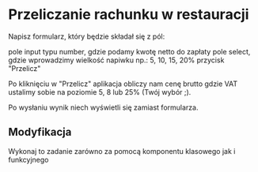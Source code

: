# Przeliczanie rachunku w restauracji

Napisz formularz, który będzie składał się z pól:

pole input typu number, gdzie podamy kwotę netto do zapłaty
pole select, gdzie wprowadzimy wielkość napiwku np.: 5, 10, 15, 20%
przycisk "Przelicz"

Po kliknięciu w "Przelicz" aplikacja obliczy nam cenę brutto gdzie VAT ustalimy sobie na poziomie 5, 8 lub 25% (Twój wybór ;).

Po wysłaniu wynik niech wyświetli się zamiast formularza.

## Modyfikacja
Wykonaj to zadanie zarówno za pomocą komponentu klasowego jak i funkcyjnego